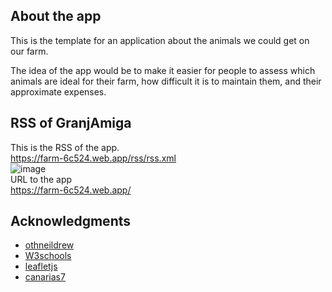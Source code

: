 ## About the app
This is the template for an application about the animals we could get on our farm.


The idea of ​​the app would be to make it easier for people to assess which animals are ideal for their farm, 
how difficult it is to maintain them, and their approximate expenses.
## RSS of GranjAmiga
This is the RSS of the app.  
https://farm-6c524.web.app/rss/rss.xml  
![image](https://github.com/Yeyeando/MyFarm/assets/145705687/76654212-c598-424a-a2ea-657f59f6fa56)  
URL to the app  
https://farm-6c524.web.app/

## Acknowledgments
* [othneildrew ](https://github.com/othneildrew/Best-README-Template/blob/master/README.md?plain=1)
* [W3schools](https://www.w3schools.com/)
* [leafletjs](https://leafletjs.com/)
* [canarias7](https://www.canarias7.es/rss/2.0/?section=antropia)
